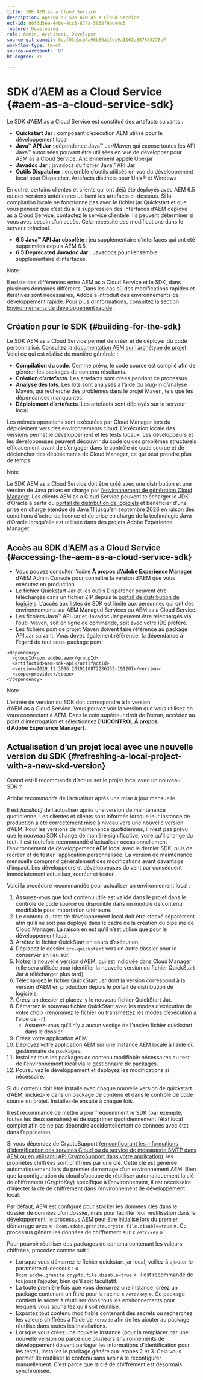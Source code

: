 ```yaml
---
title: SDK AEM as a Cloud Service
description: Aperçu du SDK AEM as a Cloud Service
exl-id: 06f3d5ee-440e-4cc5-877a-5038f9bd44c6
feature: Developing
role: Admin, Architect, Developer
source-git-commit: 8ccf03ebcb4a96b66a15dc9a1161a857888278a7
workflow-type: tm+mt
source-wordcount: '0'
ht-degree: 0%

---
```


# SDK d’AEM as a Cloud Service {#aem-as-a-cloud-service-sdk}

Le SDK d’AEM as a Cloud Service est constitué des artefacts suivants :

* **Quickstart Jar** : composant d’exécution AEM utilisé pour le développement local
* **Java™ API Jar** : dépendance Java™ Jar/Maven qui expose toutes les API Java™ autorisées pouvant être utilisées en vue de développer pour AEM as a Cloud Service. Anciennement appelé Uberjar
* **Javadoc Jar** : javadocs du fichier Java™ API Jar
* **Outils Dispatcher** : ensemble d’outils utilisés en vue du développement local pour Dispatcher. Artefacts distincts pour Unix® et Windows

En outre, certains clientes et clients qui ont déjà été déployés avec AEM 6.5 ou des versions antérieures utilisent les artefacts ci-dessous. Si la compilation locale ne fonctionne pas avec le fichier jar Quickstart et que vous pensez que c’est dû à la suppression des interfaces d’AEM déployé as a Cloud Service, contactez le service clientèle. Ils peuvent déterminer si vous avez besoin d’un accès. Cela nécessite des modifications dans le serveur principal.

* **6.5 Java™ API Jar obsolète** : jeu supplémentaire d’interfaces qui ont été supprimées depuis AEM 6.5.
* **6.5 Deprecated Javadoc Jar** : Javadocs pour l’ensemble supplémentaire d’interfaces.

>[!NOTE]
> 
> Il existe des différences entre AEM as a Cloud Service et le SDK, dans plusieurs domaines différents. Dans les cas où des modifications rapides et itératives sont nécessaires, Adobe a introduit des environnements de développement rapide. Pour plus d’informations, consultez la section [Environnements de développement rapide](/help/implementing/developing/introduction/rapid-development-environments.md) .

## Création pour le SDK {#building-for-the-sdk}

Le SDK AEM as a Cloud Service permet de créer et de déployer du code personnalisé. Consultez la [documentation AEM sur l’archétype de projet](https://experienceleague.adobe.com/docs/experience-manager-core-components/using/developing/archetype/using.html?lang=fr). Voici ce qui est réalisé de manière générale :

* **Compilation du code**. Comme prévu, le code source est compilé afin de générer les packages de contenu résultants.
* **Création d’artefacts**. Les artefacts sont créés pendant ce processus.
* **Analyse des lots**. Les lots sont analysés à l’aide du plug-in d’analyse Maven, qui recherche des problèmes dans le projet Maven, tels que les dépendances manquantes.
* **Déploiement d’artefacts**. Les artefacts sont déployés sur le serveur local.

Les mêmes opérations sont exécutées par Cloud Manager lors du déploiement vers des environnements cloud. L’exécution locale des versions permet le développement et les tests locaux. Les développeurs et les développeuses peuvent découvrir du code ou des problèmes structurels efficacement avant de s’engager dans le contrôle de code source et de déclencher des déploiements de Cloud Manager, ce qui peut prendre plus de temps.

>[!NOTE]
>
>Le SDK AEM as a Cloud Service doit être créé avec une distribution et une version de Java prises en charge par [l’environnement de génération Cloud Manager](/help/implementing/cloud-manager/getting-access-to-aem-in-cloud/build-environment-details.md). Les clients AEM as a Cloud Service peuvent télécharger le JDK d’Oracle à partir du [portail de distribution de logiciels](https://experience.adobe.com/#/downloads/content/software-distribution/en/aemcloud.html?lang=fr) et bénéficier d’une prise en charge étendue de Java 11 jusqu’en septembre 2026 en raison des conditions d’octroi de licence et de prise en charge de la technologie Java d’Oracle lorsqu’elle est utilisée dans des projets Adobe Experience Manager.

## Accès au SDK d’AEM as a Cloud Service {#accessing-the-aem-as-a-cloud-service-sdk}

* Vous pouvez consulter l’icône **À propos d’Adobe Experience Manager** d’AEM Admin Console pour connaître la version d’AEM que vous exécutez en production.
* Le fichier Quickstart Jar et les outils Dispatcher peuvent être téléchargés dans un fichier ZIP depuis le [portail de distribution de logiciels](https://experience.adobe.com/#/downloads/content/software-distribution/en/aemcloud.html?lang=fr). L’accès aux listes de SDK est limité aux personnes qui ont des environnements sur AEM Managed Services ou AEM as a Cloud Service.
* Les fichiers Java™ API Jar et Javadoc Jar peuvent être téléchargés via l’outil Maven, soit en ligne de commande, soit avec votre IDE préféré.
* Les fichiers pom de projet Maven doivent faire référence au package API Jar suivant. Vous devez également référencer la dépendance à l’égard de tout sous-package pom.

```
<dependency>
  <groupId>com.adobe.aem</groupId>
  <artifactId>aem-sdk-api</artifactId>
  <version>2019.11.3006.20191108T223635Z-191201</version>
  <scope>provided</scope>
</dependency>
```

>[!NOTE]
>
>L’entrée de version du SDK doit correspondre à la version d’AEM as a Cloud Service. Vous pouvez voir la version que vous utilisez en vous connectant à AEM. Dans le coin supérieur droit de l’écran, accédez au point d’interrogation et sélectionnez **[!UICONTROL À propos d’Adobe Experience Manager]**.


## Actualisation d’un projet local avec une nouvelle version du SDK {#refreshing-a-local-project-with-a-new-skd-version}

Quand est-il recommandé d’actualiser le projet local avec un nouveau SDK ?

Adobe *recommande* de l’actualiser après une mise à jour mensuelle.

Il est *facultatif* de l’actualiser après une version de maintenance quotidienne. Les clientes et clients sont informés lorsque leur instance de production a été correctement mise à niveau vers une nouvelle version d’AEM. Pour les versions de maintenance quotidiennes, il n’est pas prévu que le nouveau SDK change de manière significative, voire qu’il change du tout. Il est toutefois recommandé d’actualiser occasionnellement l’environnement de développement AEM local avec le dernier SDK, puis de recréer et de tester l’application personnalisée. La version de maintenance mensuelle comprend généralement des modifications ayant davantage d’impact. Les développeurs et développeuses doivent par conséquent immédiatement actualiser, recréer et tester.

Voici la procédure recommandée pour actualiser un environnement local :

1. Assurez-vous que tout contenu utile est validé dans le projet dans le contrôle de code source ou disponible dans un module de contenu modifiable pour importation ultérieure.
1. Le contenu du test de développement local doit être stocké séparément afin qu’il ne soit pas déployé dans le cadre de la création du pipeline de Cloud Manager. La raison en est qu’il n’est utilisé que pour le développement local.
1. Arrêtez le fichier QuickStart en cours d’exécution.
1. Déplacez le dossier `crx-quickstart` vers un autre dossier pour le conserver en lieu sûr.
1. Notez la nouvelle version d’AEM, qui est indiquée dans Cloud Manager (elle sera utilisée pour identifier la nouvelle version du fichier QuickStart Jar à télécharger plus tard).
1. Téléchargez le fichier QuickStart Jar dont la version correspond à la version d’AEM en production depuis le portail de distribution de logiciels.
1. Créez un dossier et placez-y le nouveau fichier QuickStart Jar.
1. Démarrez le nouveau fichier QuickStart avec les modes d’exécution de votre choix (renommez le fichier ou transmettez les modes d’exécution à l’aide de `-r`).
   * Assurez-vous qu’il n’y a aucun vestige de l’ancien fichier quickstart dans le dossier.
1. Créez votre application AEM.
1. Déployez votre application AEM sur une instance AEM locale à l’aide du gestionnaire de packages.
1. Installez tous les packages de contenu modifiable nécessaires au test de l’environnement local via le gestionnaire de packages.
1. Poursuivez le développement et déployez les modifications si nécessaire.

Si du contenu doit être installé avec chaque nouvelle version de quickstart d’AEM, incluez-le dans un package de contenu et dans le contrôle de code source du projet. Installez-le ensuite à chaque fois.

Il est recommandé de mettre à jour fréquemment le SDK (par exemple, toutes les deux semaines) et de supprimer quotidiennement l’état local complet afin de ne pas dépendre accidentellement de données avec état dans l’application.

Si vous dépendez de CryptoSupport ([en configurant les informations d’identification des services Cloud ou du service de messagerie SMTP dans AEM ou en utilisant l’API CryptoSupport dans votre application](https://developer.adobe.com/experience-manager/reference-materials/cloud-service/javadoc/com/adobe/granite/crypto/CryptoSupport.html)), les propriétés chiffrées sont chiffrées par une clé. Cette clé est générée automatiquement lors du premier démarrage d’un environnement AEM. Bien que la configuration du cloud s’occupe de réutiliser automatiquement la clé de chiffrement (CryptoKey) spécifique à l’environnement, il est nécessaire d’injecter la clé de chiffrement dans l’environnement de développement local.

Par défaut, AEM est configuré pour stocker les données clés dans le dossier de données d’un dossier, mais pour faciliter leur réutilisation dans le développement, le processus AEM peut être initialisé lors du premier démarrage avec « `-Dcom.adobe.granite.crypto.file.disable=true` ». Ce processus génère les données de chiffrement sur « `/etc/key` ».

Pour pouvoir réutiliser des packages de contenu contenant les valeurs chiffrées, procédez comme suit :

* Lorsque vous démarrez le fichier quickstart.jar local, veillez à ajouter le paramètre ci-dessous : « `-Dcom.adobe.granite.crypto.file.disable=true` ». Il est recommandé de toujours l’ajouter, bien qu’il soit facultatif.
* La toute première fois que vous démarrez une instance, créez un package contenant un filtre pour la racine « `/etc/key` ». Ce package contient le secret à réutiliser dans tous les environnements pour lesquels vous souhaitez qu’il soit réutilisé.
* Exportez tout contenu modifiable contenant des secrets ou recherchez les valeurs chiffrées à l’aide de `/crx/de` afin de les ajouter au package réutilisé dans toutes les installations.
* Lorsque vous créez une nouvelle instance (pour la remplacer par une nouvelle version ou parce que plusieurs environnements de développement doivent partager les informations d’identification pour les tests), installez le package généré aux étapes 2 et 3. Cela vous permet de réutiliser le contenu sans avoir à le reconfigurer manuellement. C’est parce que la clé de chiffrement est désormais synchronisée.
